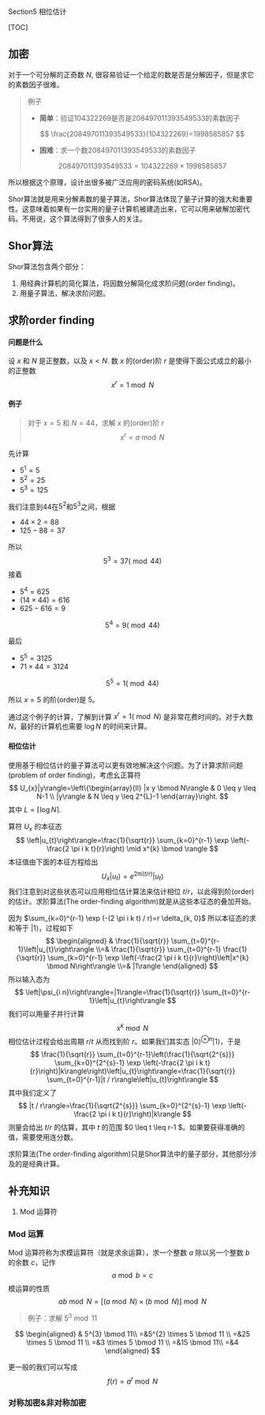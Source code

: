 Section5 相位估计

[TOC]





## 加密

对于一个可分解的正奇数 $N$, 很容易验证一个给定的数是否是分解因子，但是求它的素数因子很难。

>  例子
>
> - **简单**：验证104322269是否是208497011393549533的素数因子 
>
> $$
> \frac{208497011393549533}{104322269}=1998585857
> $$
>
> - **困难**：求一个数208497011393549533的素数因子
>
> $$
> 208497011393549533=104322269 \times 1998585857
> $$



所以根据这个原理，设计出很多被广泛应用的密码系统(如RSA)。

Shor算法就是用来分解素数的量子算法，Shor算法体现了量子计算的强大和重要性。这意味着如果有一台实用的量子计算机被建造出来，它可以用来破解加密代码。不用说，这个算法得到了很多人的关注。

## Shor算法

Shor算法包含两个部分：

1. 用经典计算机的简化算法，将因数分解简化成求阶问题(order finding)。
2. 用量子算法，解决求阶问题。



## 求阶order finding

#### 问题是什么

设 $x$ 和 $N$ 是正整数，以及 $x<N$. 数 $x$ 的(order)阶 $r$ 是使得下面公式成立的最小的正整数
$$
x^{r}=1 \bmod N
$$


#### 例子

> 对于 $x=5$ 和 $N=44$，求解 $x$ 的(order)阶 $r$ 
> $$
> x^{r}=a \bmod N
> $$

先计算

- $5^{1}=5$
- $5^{2}=25$
- $5^{3}=125$

我们注意到44在$5^{2}$和$5^{3}$之间，根据

- $44 \times 2=88$
- $125-88=37$  

所以
$$
5^{3}=37(\bmod 44)
$$
接着 

-  $5^{4}=625$ 
-  $(14\times 44)=616$ 
- $625-616=9$  

$$
5^{4}=9(\bmod 44)
$$

最后

-  $5^{5}=3125$ 
-  $71 \times 44=3124$  

$$
5^{5}=1(\bmod 44)
$$

所以  $x=5$ 的阶(order)是 5。



通过这个例子的计算，了解到计算  $x^{r}=1(\bmod N)$  是非常花费时间的。对于大数 $N$，最好的计算机也需要 $\log N$ 的时间来计算。

#### 相位估计

使用基于相位估计的量子算法可以更有效地解决这个问题。为了计算求阶问题(problem of order finding)，考虑幺正算符
$$
U_{x}|y\rangle=\left\{\begin{array}{ll}
|x y \bmod N\rangle & 0 \leq y \leq N-1 \\
|y\rangle & N \leq y \leq 2^{L}-1
\end{array}\right.
$$
其中 $L=\lceil\log N\rceil$. 

算符 $U_{x}$ 的本征态 
$$
\left|u_{t}\right\rangle=\frac{1}{\sqrt{r}} \sum_{k=0}^{r-1} \exp \left(-\frac{2 \pi i k t}{r}\right) \mid x^{k} \bmod \rangle
$$
本征值由下面的本征方程给出
$$
U_{x}\left|u_{t}\right\rangle=e^{2 \pi i(t / r)}\left|u_{t}\right\rangle
$$
我们注意到对这些状态可以应用相位估计算法来估计相位  $t / r$，以此得到阶(order)的估计。求阶算法(The order-finding algorithm)就是从这些本征态的叠加开始。

因为 $\sum_{k=0}^{r-1} \exp (-(2 \pi i k t) / r)=r \delta_{k, 0}$ 所以本征态的求和等于 $|1\rangle$，过程如下
$$
\begin{aligned}
& \frac{1}{\sqrt{r}} \sum_{t=0}^{r-1}\left|u_{t}\right\rangle
\\=& \frac{1}{\sqrt{r}} \sum_{t=0}^{r-1} \frac{1}{\sqrt{r}} \sum_{k=0}^{r-1} \exp \left(-\frac{2 \pi i k t}{r}\right)\left|x^{k} \bmod N\right\rangle
\\=& |1\rangle
\end{aligned}
$$
所以输入态为
$$
\left|\psi_{i n}\right\rangle=|1\rangle=\frac{1}{\sqrt{r}} \sum_{t=0}^{r-1}\left|u_{t}\right\rangle
$$
我们可以用量子并行计算 
$$
x^{k} \bmod N
$$
相位估计过程会给出周期 $r / t$ 从而找到阶 $r$。如果我们其实态 $|0\rangle^{\otimes n}|1\rangle$，于是 
$$
\frac{1}{\sqrt{r}} \sum_{t=0}^{r-1}\left(\frac{1}{\sqrt{2^{s}}} \sum_{k=0}^{2^{s}-1} \exp \left(-\frac{2 \pi i k t}{r}\right)|k\rangle\right)\left|u_{t}\right\rangle=\frac{1}{\sqrt{r}} \sum_{t=0}^{r-1}|t / r\rangle\left|u_{t}\right\rangle
$$
其中我们定义了
$$
|t / r\rangle=\frac{1}{\sqrt{2^{s}}} \sum_{k=0}^{2^{s}-1} \exp \left(-\frac{2 \pi i k t}{r}\right)|k\rangle
$$
测量会给出 $t / r$ 的估算，其中 $t$ 的范围 $0 \leq t \leq r-1 $。如果要获得准确的值，需要使用连分数。

求阶算法(The order-finding algorithm)只是Shor算法中的量子部分，其他部分涉及的是经典计算。





## 补充知识

1. Mod 运算符

### Mod 运算

Mod 运算符称为求模运算符（就是求余运算），求一个整数 $a$  除以另一个整数 $b$ 的余数 $c$，记作
$$
a \bmod b=c
$$
模运算的性质
$$
a b \bmod N=[(a \bmod N) \times(b \bmod N)] \bmod N
$$

> 例子：求解 $5^{3} \bmod 11$

$$
\begin{aligned}
& 5^{3} \bmod 11\\
=&5^{2} \times 5 \bmod 11 \\
=&25 \times 5 \bmod 11 \\
=&3 \times 5 \bmod 11 \\
=&15 \bmod 11\\
=&4
\end{aligned}
$$

更一般的我们可以写成
$$
f(r)=a^{r} \bmod N
$$


### 对称加密&非对称加密





































































